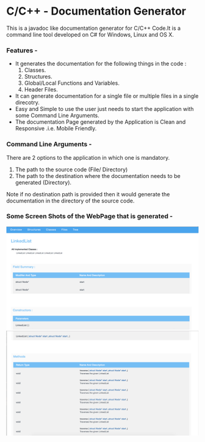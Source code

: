 # C/C++ - Documentation Generator
  This is a javadoc like documentation generator for C/C++ Code.It is a command line tool developed on C# for Windows, Linux and OS X.
  
### Features - 
  * It generates the documentation for the following things in the code :
      1. Classes.
      2. Structures.
      3. Global/Local Functions and Variables.
      4. Header Files.
  * It can generate documentation for a single file or multiple files in a single direcotry.
  * Easy and Simple to use the user just needs to start the application with some Command Line Arguments.
  * The documentation Page generated by the Application is Clean and Responsive .i.e. Mobile Friendly.
  
### Command Line Arguments - 
  There are 2 options to the application in which one is mandatory.
  1. The path to the source code (File/ Directory)
  2. The path to the destination where the documentation needs to be generated (Directory).
  
  Note if no destination path is provided then it would generate the documentation in the directory of the source code.
  
### Some Screen Shots of the WebPage that is generated - 
![Screenshot](ss1.png)
![Screenshot](ss2.png)
